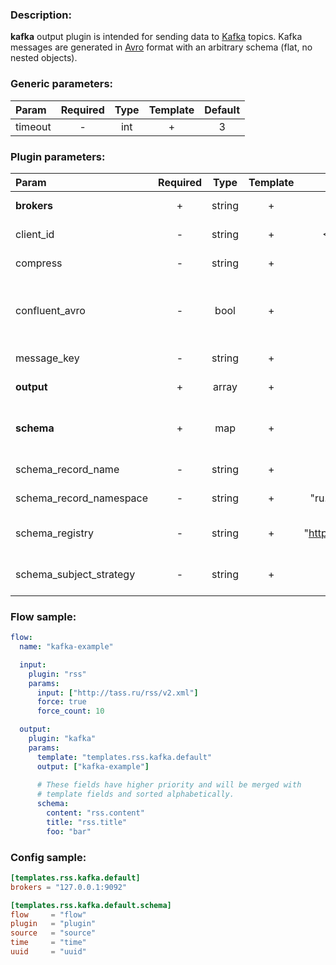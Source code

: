 ### Description:

**kafka** output plugin is intended for sending data to [Kafka](https://kafka.apache.org/) topics.
Kafka messages are generated in
[Avro](https://en.wikipedia.org/wiki/Apache_Avro) format with an
arbitrary schema (flat, no nested objects).


### Generic parameters:

| Param   | Required | Type | Template | Default |
|:--------|:--------:|:----:|:--------:|:-------:|
| timeout |    -     | int  |    +     |    3    |


### Plugin parameters:

| Param                   | Required |  Type  | Template |         Default         |                      Example                       | Description                                                                                                                           |
|:------------------------|:--------:|:------:|:--------:|:-----------------------:|:--------------------------------------------------:|:--------------------------------------------------------------------------------------------------------------------------------------|
| **brokers**             |    +     | string |    +     |           ""            |             "127.0.0.1:9092,host:1111"             | List of Kafka brokers.                                                                                                                |
| client_id               |    -     | string |    +     |       <FLOW_NAME>       |                     "gosquito"                     | Client identification.                                                                                                                |
| compress                |    -     | string |    +     |         "none"          |                       "zstd"                       | Compression algorithm.                                                                                                                |
| confluent_avro          |    -     |  bool  |    +     |          false          |                        true                        | Send [Confluent Avro (magic byte + schema)](https://docs.confluent.io/current/schema-registry/serdes-develop/index.html#wire-format). |
| message_key             |    -     | string |    +     |         "none"          |                     "partkey1"                     | Message partition key.                                                                                                                |
| **output**              |    +     | array  |    +     |           []            |                      ["news"]                      | List of Kafka topics.                                                                                                                 |
| **schema**              |    +     |  map   |    +     |          map[]          |                    see example                     | Dynamic schema for Kafka messages.                                                                                                    |
| schema_record_name      |    -     | string |    +     |       "DataItem"        |                      "event"                       | [Avro record name](http://avro.apache.org/docs/current/spec.html).                                                                    |
| schema_record_namespace |    -     | string |    +     | "ru.livelace.gosquito"  |                   "com.example"                    | [Avro record namespace](http://avro.apache.org/docs/current/spec.html).                                                               |
| schema_registry         |    -     | string |    +     | "http://127.0.0.1:8081" |             "https://host.example.com"             | [Confluent schema registry](https://docs.confluent.io/current/schema-registry/index.html).                                            |
| schema_subject_strategy |    -     | string |    +     |       "TopicName"       | "TopicName",<br>"RecordName",<br>"TopicRecordName" | [Subject name strategy](https://docs.confluent.io/current/schema-registry/serdes-develop/index.html#subject-name-strategy).                                            |


### Flow sample:

```yaml
flow:
  name: "kafka-example"

  input:
    plugin: "rss"
    params:
      input: ["http://tass.ru/rss/v2.xml"]
      force: true
      force_count: 10

  output:
    plugin: "kafka"
    params:
      template: "templates.rss.kafka.default"
      output: ["kafka-example"]
      
      # These fields have higher priority and will be merged with 
      # template fields and sorted alphabetically. 
      schema:
        content: "rss.content"
        title: "rss.title"
        foo: "bar"
```

### Config sample:

```toml
[templates.rss.kafka.default]
brokers = "127.0.0.1:9092"

[templates.rss.kafka.default.schema]
flow     = "flow"
plugin   = "plugin"
source   = "source"
time     = "time"
uuid     = "uuid"
```

